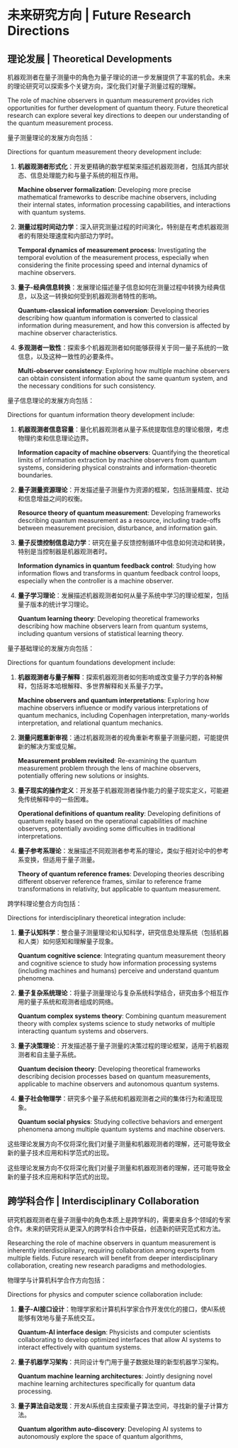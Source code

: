 # 未来研究方向 | Future Research Directions

## 理论发展 | Theoretical Developments

机器观测者在量子测量中的角色为量子理论的进一步发展提供了丰富的机会。未来的理论研究可以探索多个关键方向，深化我们对量子测量过程的理解。

The role of machine observers in quantum measurement provides rich opportunities for further development of quantum theory. Future theoretical research can explore several key directions to deepen our understanding of the quantum measurement process.

量子测量理论的发展方向包括：

Directions for quantum measurement theory development include:

1. **机器观测者形式化**：开发更精确的数学框架来描述机器观测者，包括其内部状态、信息处理能力和与量子系统的相互作用。

   **Machine observer formalization**: Developing more precise mathematical frameworks to describe machine observers, including their internal states, information processing capabilities, and interactions with quantum systems.

2. **测量过程时间动力学**：深入研究测量过程的时间演化，特别是在考虑机器观测者的有限处理速度和内部动力学时。

   **Temporal dynamics of measurement process**: Investigating the temporal evolution of the measurement process, especially when considering the finite processing speed and internal dynamics of machine observers.

3. **量子-经典信息转换**：发展理论描述量子信息如何在测量过程中转换为经典信息，以及这一转换如何受到机器观测者特性的影响。

   **Quantum-classical information conversion**: Developing theories describing how quantum information is converted to classical information during measurement, and how this conversion is affected by machine observer characteristics.

4. **多观测者一致性**：探索多个机器观测者如何能够获得关于同一量子系统的一致信息，以及这种一致性的必要条件。

   **Multi-observer consistency**: Exploring how multiple machine observers can obtain consistent information about the same quantum system, and the necessary conditions for such consistency.

量子信息理论的发展方向包括：

Directions for quantum information theory development include:

1. **机器观测者信息容量**：量化机器观测者从量子系统提取信息的理论极限，考虑物理约束和信息理论边界。

   **Information capacity of machine observers**: Quantifying the theoretical limits of information extraction by machine observers from quantum systems, considering physical constraints and information-theoretic boundaries.

2. **量子测量资源理论**：开发描述量子测量作为资源的框架，包括测量精度、扰动和信息增益之间的权衡。

   **Resource theory of quantum measurement**: Developing frameworks describing quantum measurement as a resource, including trade-offs between measurement precision, disturbance, and information gain.

3. **量子反馈控制信息动力学**：研究在量子反馈控制循环中信息如何流动和转换，特别是当控制器是机器观测者时。

   **Information dynamics in quantum feedback control**: Studying how information flows and transforms in quantum feedback control loops, especially when the controller is a machine observer.

4. **量子学习理论**：发展描述机器观测者如何从量子系统中学习的理论框架，包括量子版本的统计学习理论。

   **Quantum learning theory**: Developing theoretical frameworks describing how machine observers learn from quantum systems, including quantum versions of statistical learning theory.

量子基础理论的发展方向包括：

Directions for quantum foundations development include:

1. **机器观测者与量子解释**：探索机器观测者如何影响或改变量子力学的各种解释，包括哥本哈根解释、多世界解释和关系量子力学。

   **Machine observers and quantum interpretations**: Exploring how machine observers influence or modify various interpretations of quantum mechanics, including Copenhagen interpretation, many-worlds interpretation, and relational quantum mechanics.

2. **测量问题重新审视**：通过机器观测者的视角重新考察量子测量问题，可能提供新的解决方案或见解。

   **Measurement problem revisited**: Re-examining the quantum measurement problem through the lens of machine observers, potentially offering new solutions or insights.

3. **量子现实的操作定义**：开发基于机器观测者操作能力的量子现实定义，可能避免传统解释中的一些困难。

   **Operational definitions of quantum reality**: Developing definitions of quantum reality based on the operational capabilities of machine observers, potentially avoiding some difficulties in traditional interpretations.

4. **量子参考系理论**：发展描述不同观测者参考系的理论，类似于相对论中的参考系变换，但适用于量子测量。

   **Theory of quantum reference frames**: Developing theories describing different observer reference frames, similar to reference frame transformations in relativity, but applicable to quantum measurement.

跨学科理论整合方向包括：

Directions for interdisciplinary theoretical integration include:

1. **量子认知科学**：整合量子测量理论和认知科学，研究信息处理系统（包括机器和人类）如何感知和理解量子现象。

   **Quantum cognitive science**: Integrating quantum measurement theory and cognitive science to study how information processing systems (including machines and humans) perceive and understand quantum phenomena.

2. **量子复杂系统理论**：将量子测量理论与复杂系统科学结合，研究由多个相互作用的量子系统和观测者组成的网络。

   **Quantum complex systems theory**: Combining quantum measurement theory with complex systems science to study networks of multiple interacting quantum systems and observers.

3. **量子决策理论**：开发描述基于量子测量的决策过程的理论框架，适用于机器观测者和自主量子系统。

   **Quantum decision theory**: Developing theoretical frameworks describing decision processes based on quantum measurements, applicable to machine observers and autonomous quantum systems.

4. **量子社会物理学**：研究多个量子系统和机器观测者之间的集体行为和涌现现象。

   **Quantum social physics**: Studying collective behaviors and emergent phenomena among multiple quantum systems and machine observers.

这些理论发展方向不仅将深化我们对量子测量和机器观测者的理解，还可能导致全新的量子技术应用和科学范式的出现。

这些理论发展方向不仅将深化我们对量子测量和机器观测者的理解，还可能导致全新的量子技术应用和科学范式的出现。

## 跨学科合作 | Interdisciplinary Collaboration

研究机器观测者在量子测量中的角色本质上是跨学科的，需要来自多个领域的专家合作。未来的研究将从更深入的跨学科合作中获益，创造新的研究范式和方法。

Researching the role of machine observers in quantum measurement is inherently interdisciplinary, requiring collaboration among experts from multiple fields. Future research will benefit from deeper interdisciplinary collaboration, creating new research paradigms and methodologies.

物理学与计算机科学合作方向包括：

Directions for physics and computer science collaboration include:

1. **量子-AI接口设计**：物理学家和计算机科学家合作开发优化的接口，使AI系统能够有效地与量子系统交互。

   **Quantum-AI interface design**: Physicists and computer scientists collaborating to develop optimized interfaces that allow AI systems to interact effectively with quantum systems.

2. **量子机器学习架构**：共同设计专门用于量子数据处理的新型机器学习架构。

   **Quantum machine learning architectures**: Jointly designing novel machine learning architectures specifically for quantum data processing.

3. **量子算法自动发现**：开发AI系统自主探索量子算法空间，寻找新的量子计算方法。

   **Quantum algorithm auto-discovery**: Developing AI systems to autonomously explore the space of quantum algorithms,